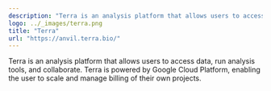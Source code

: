 ```yaml
---
description: "Terra is an analysis platform that allows users to access data, run analysis tools, and collaborate. Terra is powered by Google Cloud Platform, enabling the user to scale and manage billing of their own projects."
logo: ../_images/terra.png
title: "Terra"
url: "https://anvil.terra.bio/"
---
```


Terra is an analysis platform that allows users to access data, run analysis tools, and collaborate. Terra is powered by Google Cloud Platform, enabling the user to scale and manage billing of their own projects.
